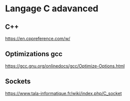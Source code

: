 # Langage C adavanced

## C++
https://en.cppreference.com/w/

## Optimizations gcc
https://gcc.gnu.org/onlinedocs/gcc/Optimize-Options.html

## Sockets
https://www.tala-informatique.fr/wiki/index.php/C_socket
